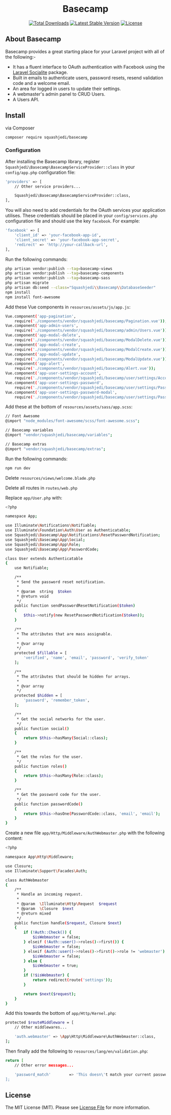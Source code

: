 <h1 align="center">Basecamp</h1>

<p align="center">
<a href="https://packagist.org/packages/squashjedi/basecamp"><img src="https://poser.pugx.org/squashjedi/basecamp/d/total.svg" alt="Total Downloads"></a>
<a href="https://packagist.org/packages/squashjedi/basecamp"><img src="https://poser.pugx.org/squashjedi/basecamp/v/stable.svg" alt="Latest Stable Version"></a>
<a href="https://packagist.org/packages/squashjedi/basecamp"><img src="https://poser.pugx.org/squashjedi/basecamp/license.svg" alt="License"></a>
</p>

## About Basecamp

Basecamp provides a great starting place for your Laravel project with all of the following:-
* It has a fluent interface to OAuth authentication with Facebook using the [Laravel Socialite](https://github.com/laravel/socialite) package.
* Built in emails to authenticate users, password resets, resend validation code and a welcome email.
* An area for logged in users to update their settings.
* A webmaster's admin panel to CRUD Users.
* A Users API.

## Install

via Composer

``` bash
composer require squashjedi/basecamp
```

### Configuration

After installing the Basecamp library, register `Squashjedi\Basecamp\BasecampServiceProvider::class` in your `config/app.php` configuration file:

``` bash
'providers' => [
    // Other service providers...

    Squashjedi\Basecamp\BasecampServiceProvider::class,
],
```

You will also need to add credentials for the OAuth services your application utilises. These credentials should be placed in your `config/services.php` configuration file and should use the key `facebook`. For example:

``` bash
'facebook' => [
    'client_id' => 'your-facebook-app-id',
    'client_secret' => 'your-facebook-app-secret',
    'redirect' => 'http://your-callback-url',
],
```

Run the following commands:
``` bash
php artisan vendor:publish --tag=basecamp-views
php artisan vendor:publish --tag=basecamp-components
php artisan vendor:publish --tag=basecamp-sass
php artisan migrate
php artisan db:seed --class="Squashjedi\\Basecamp\\DatabaseSeeder"
npm install
npm install font-awesome
```

Add these Vue components in `resources/assets/js/app.js`:
``` bash
Vue.component('app-pagination',
	require('./components/vendor/squashjedi/basecamp/Pagination.vue'));
Vue.component('app-admin-users',
	require('./components/vendor/squashjedi/basecamp/admin/Users.vue'));
Vue.component('app-modal-delete',
	require('./components/vendor/squashjedi/basecamp/ModalDelete.vue'));
Vue.component('app-modal-create',
	require('./components/vendor/squashjedi/basecamp/ModalCreate.vue'));
Vue.component('app-modal-update',
	require('./components/vendor/squashjedi/basecamp/ModalUpdate.vue'));
Vue.component('app-alert',
	require('./components/vendor/squashjedi/basecamp/Alert.vue'));
Vue.component('app-user-settings-account',
	require('./components/vendor/squashjedi/basecamp/user/settings/Account.vue'));
Vue.component('app-user-settings-password',
	require('./components/vendor/squashjedi/basecamp/user/settings/Password.vue'));
Vue.component('app-user-settings-password-modal',
	require('./components/vendor/squashjedi/basecamp/user/settings/PasswordModal.vue'));
```

Add these at the bottom of `resources/assets/sass/app.scss`:
``` bash
// Font Awesome
@import "node_modules/font-awesome/scss/font-awesome.scss";

// Basecamp variables
@import "vendor/squashjedi/basecamp/variables";

// Basecamp extras
@import "vendor/squashjedi/basecamp/extras";
```

Run the following commands:
``` bash
npm run dev
```

Delete `resources/views/welcome.blade.php`

Delete all routes in `routes/web.php`

Replace `app/User.php` with:
``` bash
<?php

namespace App;

use Illuminate\Notifications\Notifiable;
use Illuminate\Foundation\Auth\User as Authenticatable;
use Squashjedi\Basecamp\App\Notifications\ResetPasswordNotification;
use Squashjedi\Basecamp\App\Social;
use Squashjedi\Basecamp\App\Role;
use Squashjedi\Basecamp\App\PasswordCode;

class User extends Authenticatable
{
    use Notifiable;

    /**
     * Send the password reset notification.
     *
     * @param  string  $token
     * @return void
     */
    public function sendPasswordResetNotification($token)
    {
        $this->notify(new ResetPasswordNotification($token));
    }

    /**
     * The attributes that are mass assignable.
     *
     * @var array
     */
    protected $fillable = [
        'verified', 'name', 'email', 'password', 'verify_token'
    ];

    /**
     * The attributes that should be hidden for arrays.
     *
     * @var array
     */
    protected $hidden = [
        'password', 'remember_token',
    ];

    /**
     * Get the social networks for the user.
     */
    public function social()
    {
        return $this->hasMany(Social::class);
    }

    /**
     * Get the roles for the user.
     */
    public function roles()
    {
        return $this->hasMany(Role::class);
    }

    /**
     * Get the password code for the user.
     */
    public function passwordCode()
    {
        return $this->hasOne(PasswordCode::class, 'email', 'email');
    }
}
```

Create a new file `app/Http/Middleware/AuthWebmaster.php` with the following content:
``` bash
<?php

namespace App\Http\Middleware;

use Closure;
use Illuminate\Support\Facades\Auth;

class AuthWebmaster
{
    /**
     * Handle an incoming request.
     *
     * @param  \Illuminate\Http\Request  $request
     * @param  \Closure  $next
     * @return mixed
     */
    public function handle($request, Closure $next)
    {
        if (!Auth::Check()) {
            $isWebmaster = false;
        } elseif (!Auth::user()->roles()->first()) {
            $isWebmaster = false;
        } elseif (Auth::user()->roles()->first()->role != 'webmaster') {
            $isWebmaster = false;
        } else {
            $isWebmaster = true;
        }
        if (!$isWebmaster) {
            return redirect(route('settings'));
        }

        return $next($request);
    }
}
```

Add this towards the bottom of `app/Http/Kernel.php`:
``` bash
protected $routeMiddleware = [
    // Other middlewares...

    'auth.webmaster' => \App\Http\Middleware\AuthWebmaster::class,
];
```

Then finally add the following to `resources/lang/en/validation.php`:
``` bash
return [
    // Other error messages...

    'password_match'        => 'This doesn\'t match your current password',
];
```

## License

The MIT License (MIT). Please see [License File](LICENSE.md) for more information.